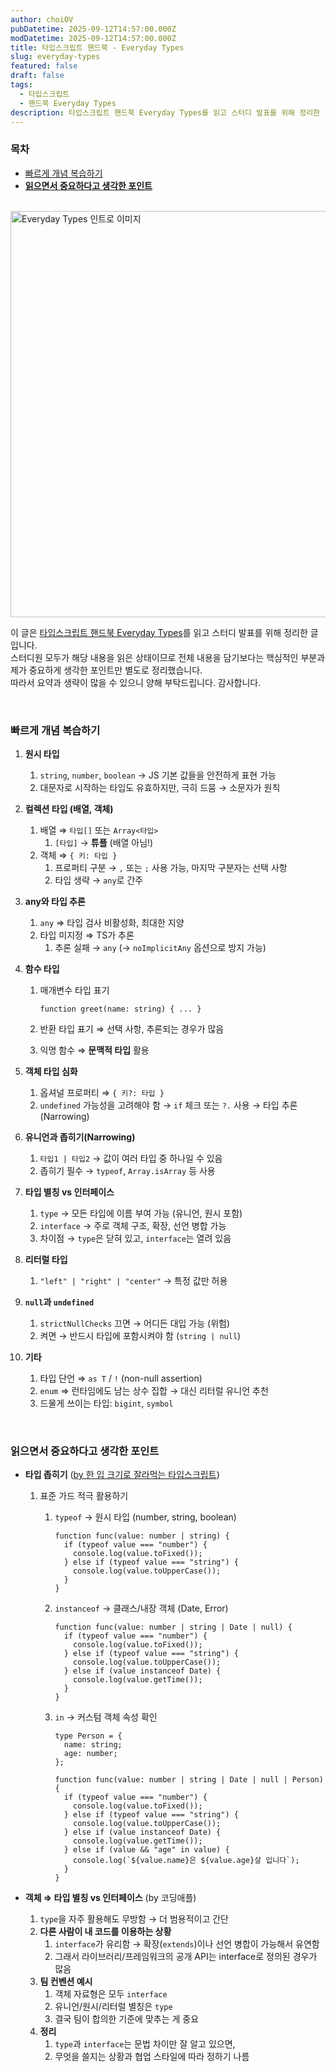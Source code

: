 ```yaml
---
author: choiOV
pubDatetime: 2025-09-12T14:57:00.000Z
modDatetime: 2025-09-12T14:57:00.000Z
title: 타입스크립트 핸드북 - Everyday Types
slug: everyday-types
featured: false
draft: false
tags:
  - 타입스크립트
  - 핸드북 Everyday Types
description: 타입스크립트 핸드북 Everyday Types를 읽고 스터디 발표를 위해 정리한 글입니다.
---
```


### 목차

<!-- toc -->

- [빠르게 개념 복습하기](#%EB%B9%A0%EB%A5%B4%EA%B2%8C-%EA%B0%9C%EB%85%90-%EB%B3%B5%EC%8A%B5%ED%95%98%EA%B8%B0)
- [**읽으면서 중요하다고 생각한 포인트**](#%EC%9D%BD%EC%9C%BC%EB%A9%B4%EC%84%9C-%EC%A4%91%EC%9A%94%ED%95%98%EB%8B%A4%EA%B3%A0-%EC%83%9D%EA%B0%81%ED%95%9C-%ED%8F%AC%EC%9D%B8%ED%8A%B8)

<!-- tocstop -->

<br>

<img src="/assets/everyday-types-intro.png" alt="Everyday Types 인트로 이미지" width="650" />

<br>

이 글은 [타입스크립트 핸드북 Everyday Types](https://www.typescriptlang.org/ko/docs/handbook/2/everyday-types.html)를 읽고 스터디 발표를 위해 정리한 글입니다.  
스터디원 모두가 해당 내용을 읽은 상태이므로 전체 내용을 담기보다는 핵심적인 부분과  
제가 중요하게 생각한 포인트만 별도로 정리했습니다.  
따라서 요약과 생략이 많을 수 있으니 양해 부탁드립니다. 감사합니다.

<br>

### 빠르게 개념 복습하기

1. **원시 타입**
   1. `string`, `number`, `boolean` → JS 기본 값들을 안전하게 표현 가능
   2. 대문자로 시작하는 타입도 유효하지만, 극히 드뭄 → 소문자가 원칙
2. **컬렉션 타입 (배열, 객체)**
   1. 배열 ⇒ `타입[]` 또는 `Array<타입>`
      1. `[타입]` → **튜플** (배열 아님!)
   2. 객체 ⇒ `{ 키: 타입 }`
      1. 프로퍼티 구분 → `,` 또는 `;` 사용 가능, 마지막 구분자는 선택 사항
      2. 타입 생략 → `any`로 간주
3. **any와 타입 추론**
   1. `any` ⇒ 타입 검사 비활성화, 최대한 지양
   2. 타입 미지정 ⇒ TS가 추론
      1. 추론 실패 → `any` (→ `noImplicitAny` 옵션으로 방지 가능)
4. **함수 타입**

   1. 매개변수 타입 표기

      ```tsx
      function greet(name: string) { ... }
      ```

   2. 반환 타입 표기 ⇒ 선택 사항, 추론되는 경우가 많음
   3. 익명 함수 ⇒ **문맥적 타입** 활용

5. **객체 타입 심화**
   1. 옵셔널 프로퍼티 ⇒ `{ 키?: 타입 }`
   2. `undefined` 가능성을 고려해야 함 → `if` 체크 또는 `?.` 사용 → 타입 추론(Narrowing)
6. **유니언과 좁히기(Narrowing)**
   1. `타입1 | 타입2` → 값이 여러 타입 중 하나일 수 있음
   2. 좁히기 필수 → `typeof`, `Array.isArray` 등 사용
7. **타입 별칭 vs 인터페이스**
   1. `type` → 모든 타입에 이름 부여 가능 (유니언, 원시 포함)
   2. `interface` → 주로 객체 구조, 확장, 선언 병합 가능
   3. 차이점 → `type`은 닫혀 있고, `interface`는 열려 있음
8. **리터럴 타입**
   1. `"left" | "right" | "center"` → 특정 값만 허용
9. **`null`과 `undefined`**
   1. `strictNullChecks` 끄면 → 어디든 대입 가능 (위험)
   2. 켜면 → 반드시 타입에 포함시켜야 함 (`string | null`)
10. **기타**
    1. 타입 단언 ⇒ `as T` / `!` (non-null assertion)
    2. `enum` ⇒ 런타임에도 남는 상수 집합 → 대신 리터럴 유니언 추천
    3. 드물게 쓰이는 타입: `bigint`, `symbol`

<br>

### **읽으면서 중요하다고 생각한 포인트**

- **타입 좁히기** ([by 한 입 크기로 잘라먹는 타입스크립트](https://ts.winterlood.com/92c2035a-49bc-4585-9e3d-43206ce92d59))

  1. 표준 가드 적극 활용하기

     1. `typeof` → 원시 타입 (number, string, boolean)

        ```tsx
        function func(value: number | string) {
          if (typeof value === "number") {
            console.log(value.toFixed());
          } else if (typeof value === "string") {
            console.log(value.toUpperCase());
          }
        }
        ```

     2. `instanceof` → 클래스/내장 객체 (Date, Error)

        ```tsx
        function func(value: number | string | Date | null) {
          if (typeof value === "number") {
            console.log(value.toFixed());
          } else if (typeof value === "string") {
            console.log(value.toUpperCase());
          } else if (value instanceof Date) {
            console.log(value.getTime());
          }
        }
        ```

     3. `in` → 커스텀 객체 속성 확인

        ```tsx
        type Person = {
          name: string;
          age: number;
        };

        function func(value: number | string | Date | null | Person) {
          if (typeof value === "number") {
            console.log(value.toFixed());
          } else if (typeof value === "string") {
            console.log(value.toUpperCase());
          } else if (value instanceof Date) {
            console.log(value.getTime());
          } else if (value && "age" in value) {
            console.log(`${value.name}은 ${value.age}살 입니다`);
          }
        }
        ```

- **객체 ⇒ 타입 별칭 vs 인터페이스** (by 코딩애플)
  1.  `type`을 자주 활용해도 무방함 → 더 범용적이고 간단
  2.  **다른 사람이 내 코드를 이용하는 상황**
      1.  `interface`가 유리함 → 확장(`extends`)이나 선언 병합이 가능해서 유연함
      2.  그래서 라이브러리/프레임워크의 공개 API는 interface로 정의된 경우가 많음
  3.  **팀 컨벤션 예시**
      1.  객체 자료형은 모두 `interface`
      2.  유니언/원시/리터럴 별칭은 `type`
      3.  결국 팀이 합의한 기준에 맞추는 게 중요
  4.  **정리**
      1.  `type`과 `interface`는 문법 차이만 잘 알고 있으면,
      2.  무엇을 쓸지는 상황과 협업 스타일에 따라 정하기 나름
